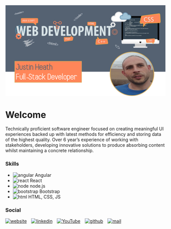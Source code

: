 <img src="https://github.com/justcoder1/justcoder1/blob/main/GitHub Banner.png" width="900">

# Welcome
<p>Technically proficient software engineer focused on creating meaningful UI experiences backed up with latest methods for efficiency and storing data of the highest quality.  Over 6 year’s experience of working with stakeholders, developing innovative solutions to produce absorbing content whilst maintaining a concrete relationship.</p>

### Skills
* <img src='https://simpleicons.vercel.app/angular/FF0000' alt='angular' height='20'> Angular
* <img src='https://simpleicons.vercel.app/recat/FF0000' alt='react' height='20'> React
* <img src='https://cdn.jsdelivr.net/npm/simple-icons@3.0.1/icons/node-dot-js.svg' alt='node' height='20'> node.js
* <img src='https://simpleicons.vercel.app/bootstrap/FF0000' alt='bootstrap' height='20'> Bootstrap
* <img src='https://simpleicons.vercel.app/html5/FF0000' alt='html' height='20'> HTML, CSS, JS

### Social
[<img src='https://cdn.jsdelivr.net/npm/simple-icons@3.0.1/icons/icloud.svg' alt='website' height='30'>](http://www.justcoder.fun) [<img src='https://cdn.jsdelivr.net/npm/simple-icons@3.0.1/icons/linkedin.svg' alt='linkedin' height='30'>](https://www.linkedin.com/in/https://www.linkedin.com/in/justin-heath-769b1581//) [<img src='https://cdn.jsdelivr.net/npm/simple-icons@3.0.1/icons/youtube.svg' alt='YouTube' height='30'>](https://www.youtube.com/channel/https://www.youtube.com/channel/UCkfQFx82Gcdo_QPNdBIBldA) [<img src='https://cdn.jsdelivr.net/npm/simple-icons@3.0.1/icons/github.svg' alt='github' height='30'>](https://github.com/https://github.com/justcoder1) <a href="mailto:justin@justcoder.fun"><img src='https://cdn.jsdelivr.net/npm/simple-icons@3.0.1/icons/microsoftoutlook.svg' alt='mail' height='30'></a>
